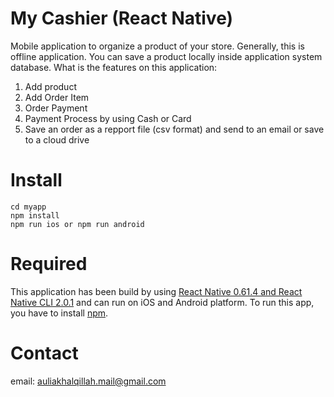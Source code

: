 # My Cashier (React Native)
Mobile application to organize a product of your store. Generally, this is offline application. You can save a product locally inside application system database. What is the features on this application:
1. Add product
2. Add Order Item
3. Order Payment
4. Payment Process by using Cash or Card
5. Save an order as a repport file (csv format) and send to an email or save to a cloud drive
# Install
```
cd myapp
npm install
npm run ios or npm run android
```
# Required
This application has been build by using [React Native 0.61.4 and React Native CLI 2.0.1](https://reactnative.dev/) and can run on iOS and Android platform. To run this app, you have to install [npm](https://www.npmjs.com/get-npm).
# Contact
email: auliakhalqillah.mail@gmail.com
